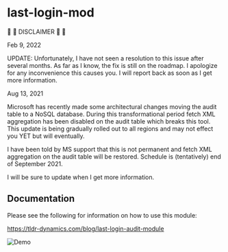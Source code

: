 # last-login-mod

:construction: :construction: DISCLAIMER :construction: :construction:

Feb 9, 2022

UPDATE: Unfortunately, I have not seen a resolution to this issue after several months. As far as I know, the fix is still on the roadmap. I apologize for any inconvenience this causes you. I will report back as soon as I get more information.

Aug 13, 2021

Microsoft has recently made some architectural changes moving the audit table to a NoSQL database. During this transformational period fetch XML aggregation has been disabled on the audit table which breaks this tool. This update is being gradually rolled out to all regions and may not effect you YET but will eventually.

I have been told by MS support that this is not permanent and fetch XML aggregation on the audit table will be restored. Schedule is (tentatively) end of September 2021.

I will be sure to update when I get more information.

## Documentation

Please see the following for information on how to use this module:

<https://tldr-dynamics.com/blog/last-login-audit-module>

![Demo](https://tldr-dynamics-assets.s3.us-east-2.amazonaws.com/img/posts/last-login-audit-module_107_1.gif)
